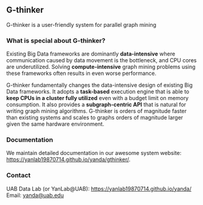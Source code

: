 ## G-thinker
G-thinker is a user-friendly system for parallel graph mining

### What is special about G-thinker?
Existing Big Data frameworks are dominantly **data-intensive** where communication caused by data movement is the bottleneck, and CPU cores are underutilized. Solving **compute-intensive** graph mining problems using these frameworks often results in even worse performance.

G-thinker fundamentally changes the data-intensive design of existing Big Data frameworks. It adopts a **task-based** execution engine that is able to **keep CPUs in a cluster fully utilized** even with a budget limit on memory consumption. It also provides a **subgraph-centric API** that is natural for writing graph mining algorithms. G-thinker is orders of magnitude faster than existing systems and scales to graphs orders of magnitude larger given the same hardware environment.

### Documentation
We maintain detailed documentation in our awesome system website: https://yanlab19870714.github.io/yanda/gthinker/.

### Contact
UAB Data Lab (or YanLab@UAB): https://yanlab19870714.github.io/yanda/
Email: yanda@uab.edu
